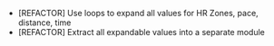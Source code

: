 - [REFACTOR] Use loops to expand all values for HR Zones, pace, distance, time
- [REFACTOR] Extract all expandable values into a separate module
